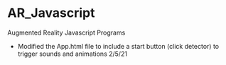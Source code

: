 # AR_Javascript
Augmented Reality Javascript Programs

- Modified the App.html file to include a start button (click detector) to trigger sounds and animations 2/5/21
